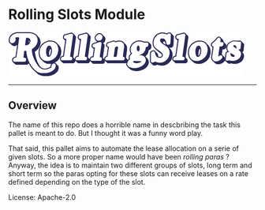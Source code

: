 # Rolling Slots Module
![RollingSlots](res/RollingSlots.png)

---

## Overview
The name of this repo does a horrible name in descbribing the task this pallet is meant to do. But I thought it was a funny word play.

That said, this pallet aims to automate the lease allocation on a serie of given slots. So a more proper name would have been _rolling paras_ ? Anyway, the idea is to maintain two different groups of slots, long term and short term so the paras opting for these slots can receive leases on a rate defined depending on the type of the slot.

License: Apache-2.0
